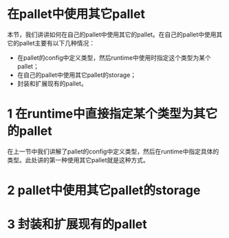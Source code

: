 # 在pallet中使用其它pallet

本节，我们讲讲如何在自己的pallet中使用其它的pallet。在自己的pallet中使用其它的pallet主要有以下几种情况：
* 在pallet的config中定义类型，然后runtime中使用时指定这个类型为某个pallet；
* 在自己的pallet中使用其它pallet的storage；
* 封装和扩展现有的pallet。

# 1 在runtime中直接指定某个类型为其它的pallet
在上一节中我们讲解了pallet的config中定义类型，然后在runtime中指定具体的类型。此处讲的第一种使用其它pallet就是这种方式。

# 2 pallet中使用其它pallet的storage

# 3 封装和扩展现有的pallet
 
